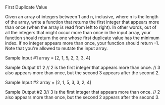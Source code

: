 First Duplicate Value

Given an array of integers between 1 and n, inclusive, where n is the length of the array, write a function that returns the first integer that appears more than once (when the array is read from left to right).
In other words, out of all the integers that might occur more than once in the input array, your function should return the one whose first duplicate value has the minimum index.
If no integer appears more than once, your function should return -1.
Note that you're allowed to mutate the input array.

Sample Input #1
array = [2, 1, 5, 2, 3, 3, 4]

Sample Output #1
2 // 2 is the first integer that appears more than once.
// 3 also appears more than once, but the second 3 appears after the second 2.

Sample Input #2
array = [2, 1, 5, 3, 3, 2, 4]

Sample Output #2
3// 3 is the first integer that appears more than once.
// 2 also appears more than once, but the second 2 appears after the second 3.